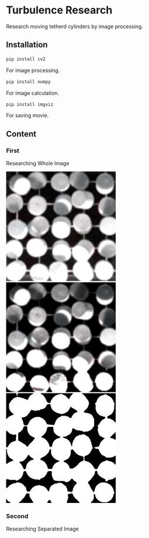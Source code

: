 # Turbulence Research

Research moving tetherd cylinders by image processing.

## Installation

```bash
pip install cv2
```
For image processing.

```bash
pip install numpy
```
For image calculation.

```bash
pip install imgviz
```
For saving movie.

## Content
### First

Researching Whole Image

![Original](https://github.com/wkotaro/Research/blob/master/original/cylinder_46/00000000.jpg "Original Image") ![Gamma](https://github.com/wkotaro/Research/blob/master/gamma/cylinder_46/00000000.jpg "Corrected Image")  ![Out](https://github.com/wkotaro/Research/blob/master/out/cylinder_46/00000000.jpg "Result")

### Second

Researching Separated Image


